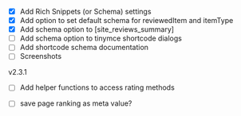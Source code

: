 
- [x] Add Rich Snippets (or Schema) settings
- [x] Add option to set default schema for reviewedItem and itemType
- [x] Add schema option to [site_reviews_summary]
- [ ] Add schema option to tinymce shortcode dialogs
- [ ] Add shortcode schema documentation
- [ ] Screenshots

v2.3.1
- [ ] Add helper functions to access rating methods
- [ ] save page ranking as meta value?

